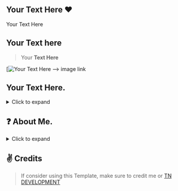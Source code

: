 ## Your Text Here ❤️
Your Text Here

## Your Text here

> Your **Text Here**

[![Your Text Here]("")  --> image link

## Your Text Here.

<details>
  <summary>Click to expand</summary>

  1. Your Text Here [Hyperlinks]("") --> link here
     * Text: `Highlight Text`
[![Hyper Link](image link1)](link or url2 "Text")


</details>

## ❓ About Me.

<details>
  <summary>Click to expand</summary>


- 👋 Hi, I’m @IAmWalker83542
- 👀 I’m interested in Coding & Gaming & Discord server designer.
- 🌱 I’m currently learning Js & Python & C/C++.
- 💞️ I’m looking to collaborate on Discord.

- 🤔 Are you tried up to make your own discord server. Then what are your wating for Join us.
- 🌐 Making free discord servers.
- 🌐 Custom Server , Server clone , Gaming Server , Fun server , Test Server , Many More . Join us get a server for your self
- 📫 How to reach me Just Send Me Friend Request On My Discord Name IAmWalker83542#5042
- 📮 Join us to get free for you [TN DEVELOPMENT](https://dsc.gg/tn.dev "TN DEVELOPMENT.").
[![2022's Best Discord server who makes discord servers for free | TN DEVELOPMENT](https://media.discordapp.net/attachments/909704554105434112/916615170669830184/unknown.png)](https://discord.gg/QeNpH78X8M "TN DEVELOPMENT")

</details>

## ✌️ Credits

> If consider using this Template, make sure to credit me or [TN DEVELOPMENT](https://discord.gg/QeNpH78X8M "TN DEVELOPMENT")
